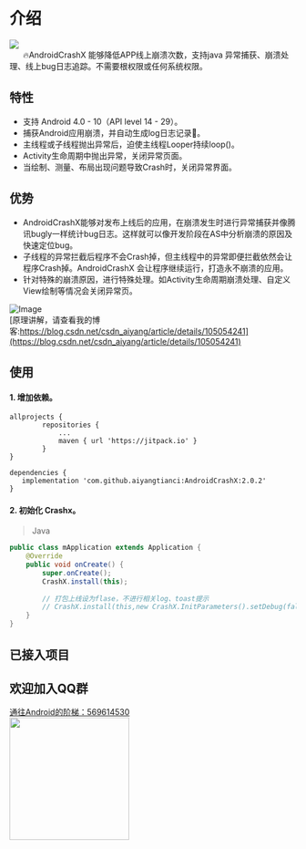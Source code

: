 # 介绍
[![](https://jitpack.io/v/aiyangtianci/AndroidCrashX.svg)](https://jitpack.io/#aiyangtianci/AndroidCrashX)
<br/>&nbsp;&nbsp; &nbsp;&nbsp;  🔥AndroidCrashX 能够降低APP线上崩溃次数，支持java 异常捕获、崩溃处理、线上bug日志追踪。不需要根权限或任何系统权限。
 
## 特性
* 支持 Android 4.0 - 10（API level 14 - 29）。
* 捕获Android应用崩溃，并自动生成log日志记录📝。
* 主线程或子线程抛出异常后，迫使主线程Looper持续loop()。
* Activity生命周期中抛出异常，关闭异常页面。
* 当绘制、测量、布局出现问题导致Crash时，关闭异常界面。

## 优势
* AndroidCrashX能够对发布上线后的应用，在崩溃发生时进行异常捕获并像腾讯bugly一样统计bug日志。这样就可以像开发阶段在AS中分析崩溃的原因及快速定位bug。
* 子线程的异常拦截后程序不会Crash掉，但主线程中的异常即便拦截依然会让程序Crash掉。AndroidCrashX 会让程序继续运行，打造永不崩溃的应用。
* 针对特殊的崩溃原因，进行特殊处理。如Activity生命周期崩溃处理、自定义View绘制等情况会关闭异常页。


![Image](https://img-blog.csdnimg.cn/20200417151421500.jpg)<br/>
[原理讲解，请查看我的博客:https://blog.csdn.net/csdn_aiyang/article/details/105054241](https://blog.csdn.net/csdn_aiyang/article/details/105054241)  <br/>
 
## 使用

#### 1. 增加依赖。

```Gradle
allprojects {
		repositories {
			...
			maven { url 'https://jitpack.io' }
		}
}
 
dependencies {
   implementation 'com.github.aiyangtianci:AndroidCrashX:2.0.2'
}
```
#### 2. 初始化 Crashx。

> Java

```Java
public class mApplication extends Application {
    @Override
    public void onCreate() {
        super.onCreate();
        CrashX.install(this);
	
      	// 打包上线设为flase，不进行相关log、toast提示
        // CrashX.install(this,new CrashX.InitParameters().setDebug(false));
    }
}
```
 
## 已接入项目

<!-- <div> <img src="https://img-blog.csdnimg.cn/20200417151751717.png" width="70" height="70"> -->

<!-- <img src="https://img-blog.csdnimg.cn/20200417151751716.jpeg" width="70" height="70"> -->

<!-- <img src="https://img-blog.csdnimg.cn/20200417151751711.png" width="70" height="70">  -->

<!-- <img src="https://img-blog.csdnimg.cn/20200417151751727.png" width="70" height="70"></div> -->

## 欢迎加入QQ群
<a href="https://img-blog.csdnimg.cn/20191113124915602.png?x-oss-process=image/watermark,type_ZmFuZ3poZW5naGVpdGk,shadow_10,text_aHR0cHM6Ly9ibG9nLmNzZG4ubmV0L2NzZG5fYWl5YW5n,size_16,color_FFFFFF,t_70">通往Android的阶梯：569614530</a> <br>
<img src ="https://img-blog.csdn.net/20180308141437608?watermark/2/text/aHR0cDovL2Jsb2cuY3Nkbi5uZXQvY3Nkbl9haXlhbmc=/font/5a6L5L2T/fontsize/400/fill/I0JBQkFCMA==/dissolve/70" width="210" height="215"><br>

